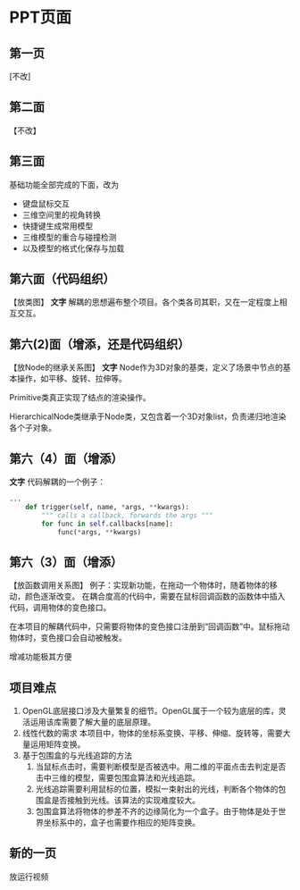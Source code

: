 # PPT页面
## 第一页
[不改]
## 第二面
【不改】
## 第三面
基础功能全部完成的下面，改为
- 键盘鼠标交互
- 三维空间里的视角转换
- 快捷键生成常用模型
- 三维模型的重合与碰撞检测
- 以及模型的格式化保存与加载
## 第六面（代码组织）
【放类图】
**文字**
解耦的思想遍布整个项目。各个类各司其职，又在一定程度上相互交互。
## 第六(2)面（增添，还是代码组织）
【放Node的继承关系图】
**文字**
Node作为3D对象的基类，定义了场景中节点的基本操作，如平移、旋转、拉伸等。

Primitive类真正实现了结点的渲染操作。

HierarchicalNode类继承于Node类，又包含着一个3D对象list，负责递归地渲染各个子对象。
## 第六（4）面（增添）
**文字**
代码解耦的一个例子：
``` python
...
    def trigger(self, name, *args, **kwargs):
        """ calls a callback, forwards the args """
        for func in self.callbacks[name]:
            func(*args, **kwargs)
```
## 第六（3）面（增添）
【放函数调用关系图】
例子：实现新功能，在拖动一个物体时，随着物体的移动，颜色逐渐改变。
在耦合度高的代码中，需要在鼠标回调函数的函数体中插入代码，调用物体的变色接口。

在本项目的解耦代码中，只需要将物体的变色接口注册到“回调函数”中。鼠标拖动物体时，变色接口会自动被触发。

增减功能极其方便

## 项目难点
1. OpenGL底层接口涉及大量繁复的细节。OpenGL属于一个较为底层的库，灵活运用该库需要了解大量的底层原理。
2. 线性代数的需求
本项目中，物体的坐标系变换、平移、伸缩、旋转等，需要大量运用矩阵变换。
3. 基于包围盒的与光线追踪的方法
    1. 当鼠标点击时，需要判断模型是否被选中。用二维的平面点击去判定是否击中三维的模型，需要包围盒算法和光线追踪。
    1. 光线追踪需要利用鼠标的位置，模拟一束射出的光线，判断各个物体的包围盒是否接触到光线。该算法的实现难度较大。
    1. 包围盒算法将物体的参差不齐的边缘简化为一个盒子。由于物体是处于世界坐标系中的，盒子也需要作相应的矩阵变换。

## 新的一页
放运行视频

